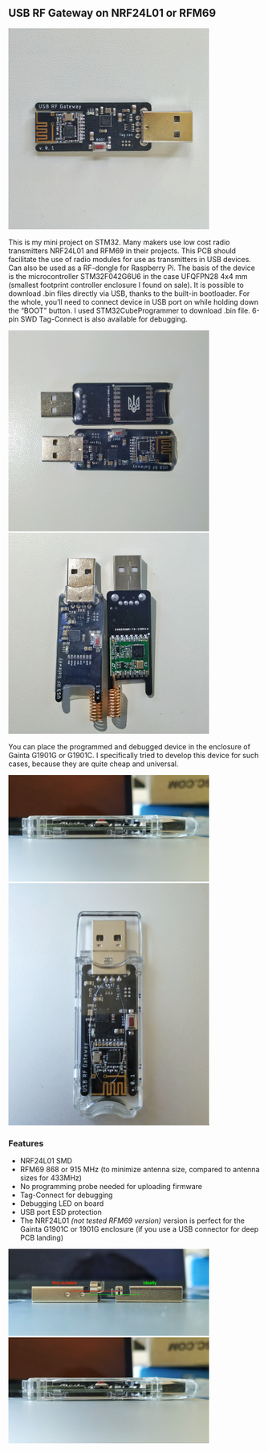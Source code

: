 ## USB RF Gateway on NRF24L01 or RFM69

<img width="400" src="https://github.com/Avikmen/USB-RF-Gateway/blob/master/Images/IMG_20190824_114225-01.jpeg" label="NRF24L01 SMD bare version">

  This is my mini project on STM32. Many makers use low cost radio transmitters NRF24L01 and RFM69 in their projects. This PCB should facilitate the use of radio modules for use as transmitters in USB devices. Can also be used as a RF-dongle for Raspberry Pi. 
  The basis of the device is the microcontroller STM32F042G6U6 in the case UFQFPN28 4x4 mm (smallest footprint controller enclosure I found on sale). 
  It is possible to download .bin files directly via USB, thanks to the built-in bootloader. For the whole, you’ll need to connect device in USB port on while holding down the “BOOT” button. I used STM32CubeProgrammer to download .bin file. 6-pin SWD Tag-Connect is also available for debugging.
  
<img width="400" src="https://github.com/Avikmen/USB-RF-Gateway/blob/master/Images/IMG_20190824_114612-01.jpeg" label="NRF24L01 SMD thermo shrink version">

<img width="400" src="https://github.com/Avikmen/USB-RF-Gateway/blob/master/Images/IMG_20190824_114648-01.jpeg" label="RFM69-868 thermo shrink and bare versions">

You can place the programmed and debugged device in the enclosure of Gainta G1901G or G1901C. I specifically tried to develop this device for such cases, because they are quite cheap and universal.

<img width="400" src="https://github.com/Avikmen/USB-RF-Gateway/blob/master/Images/IMG_20190906_161319-01.jpeg" label="In Gainta G1901C enclosure">

<img width="400" src="https://github.com/Avikmen/USB-RF-Gateway/blob/master/Images/IMG_20190906_161232-01.jpeg" label="In Gainta G1901C enclosure">

### Features

- NRF24L01 SMD
- RFM69 868 or 915 MHz (to minimize antenna size, compared to antenna sizes for 433MHz)
- No programming probe needed for uploading firmware
- Tag-Connect for debugging
- Debugging LED on board
- USB port ESD protection
- The NRF24L01 *(not tested RFM69 version)* version is perfect for the Gainta G1901C or 1901G enclosure (if you use a USB connector for deep PCB landing)
<img width="400" src="https://github.com/Avikmen/USB-RF-Gateway/blob/master/Images/IMG_20190906_160916-01.jpeg" label="USB connector for deep PCB landing">
<img width="400" src="https://github.com/Avikmen/USB-RF-Gateway/blob/master/Images/IMG_20190906_161319-01.jpeg" label="In Gainta G1901C enclosure">



